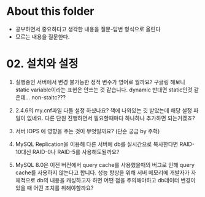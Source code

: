 # About this folder

- 공부하면서 중요하다고 생각한 내용을 질문-답변 형식으로 올린다
- 모르는 내용을 질문한다.

# 02. 설치와 설정

1. 실행중인 서버에서 변경 불가능한 정적 변수가 영어로 뭘까요? 구글링 해보니 static variable이라는 표현은 안쓰는 것 같습니다. dynamic 반대면 static인것 같은데... non-staitc???

2. 2.4.6의 my.cnf파일 다들 설정 하셨나요? 책에 나와있는 깃 받았는데 해당 설정 파일이 없네요. 다른 단원 진행하면서 필요할때마다 하나하나 추가하면 되는거겠죠?

3. 서버 IOPS 에 영향을 주는 것이 무엇일까요? \(단순 궁금 by 주혁)

4. MySQL Replication을 이용해 다른 서버에 db를 실시간으로 복사한다면 RAID-10대신 RAID-0나 RAID-5를 사용해도될까요?

5. MySQL 8.0은 이전 버전에서 query cache를 사용했을때의 버그로 인해 query cache를 사용하지 않는다고 합니다. 성능 향상을 위해 서버 메모리에 개발자가 자체적으로 db의 내용을 캐싱하고자 하면 어떤 점을 주의해야하고 db데이터 변경이 있을 때 어떤 조치를 취해야할까요?
